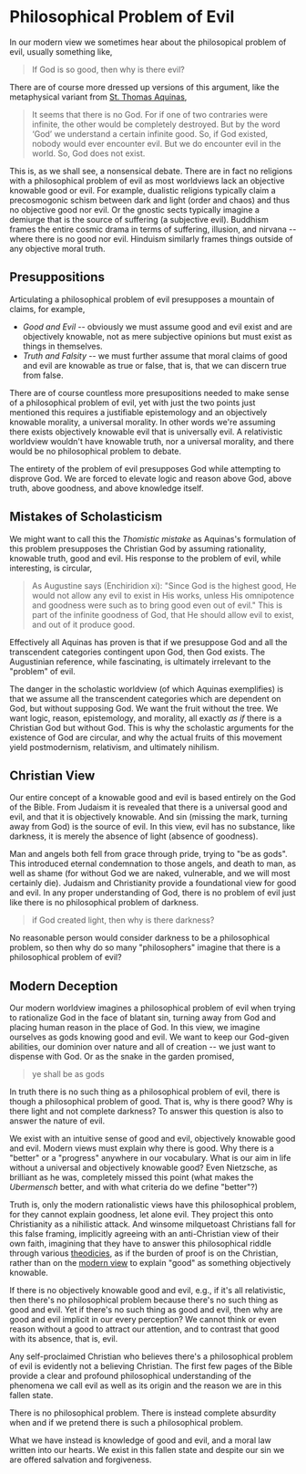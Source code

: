 # Philosophical Problem of Evil

In our modern view we sometimes hear about the philosopical problem of evil, usually something like,

> If God is so good, then why is there evil?

There are of course more dressed up versions of this argument, like the metaphysical variant from [St. Thomas Aquinas](https://en.wikipedia.org/wiki/Thomas_Aquinas),

> It seems that there is no God. For if one of two contraries were infinite, the other would be completely destroyed. But by the word ‘God’ we understand a certain infinite good. So, if God existed, nobody would ever encounter evil. But we do encounter evil in the world. So, God does not exist.

This is, as we shall see, a nonsensical debate. There are in fact no religions with a philosophical problem of evil as most worldviews lack an objective knowable good or evil.
For example,
dualistic religions typically claim a precosmogonic schism between dark and light (order and chaos) and thus no objective good nor evil.
Or the gnostic sects typically imagine a demiurge that is the source of suffering (a subjective evil).
Buddhism frames the entire cosmic drama in terms of suffering, illusion, and nirvana -- where there is no good nor evil.
Hinduism similarly frames things outside of any objective moral truth.



## Presuppositions

Articulating a philosophical problem of evil presupposes a mountain of claims, for example,

* *Good and Evil* -- obviously we must assume good and evil exist and are objectively knowable, not as mere subjective opinions but must exist as things in themselves.
* *Truth and Falsity* -- we must further assume that moral claims of good and evil are knowable as true or false, that is, that we can discern true from false.

There are of course countless more presupositions needed to make sense of a philosophical problem of evil, yet with just the two points just mentioned this requires a justifiable epistemology and an objectively knowable morality, a universal morality. In other words we're assuming there exists objectively knowable evil that is universally evil. A relativistic worldview wouldn't have knowable truth, nor a universal morality, and there would be no philosophical problem to debate.

The entirety of the problem of evil presupposes God while attempting to  disprove God. We are forced to elevate logic and reason above God, above truth, above goodness, and above knowledge itself.


## Mistakes of Scholasticism

We might want to call this the *Thomistic mistake* as Aquinas's formulation of this problem presupposes the Christian God by assuming rationality, knowable truth, good and evil. His response to the problem of evil, while interesting, is circular,

> As Augustine says (Enchiridion xi): "Since God is the highest good, He would not allow any evil to exist in His works, unless His omnipotence and goodness were such as to bring good even out of evil." This is part of the infinite goodness of God, that He should allow evil to exist, and out of it produce good.

Effectively all Aquinas has proven is that if we presuppose God and all the transcendent categories contingent upon God, then God exists. The Augustinian reference, while fascinating, is ultimately irrelevant to the "problem" of evil.

The danger in the scholastic worldview (of which Aquinas exemplifies) is that we assume all the transcendent categories which are dependent on God, but without supposing God. We want the fruit without the tree. We want logic, reason, epistemology, and morality, all exactly *as if* there is a Christian God but without God. This is why the scholastic arguments for the existence of God are circular, and why the actual fruits of this movement yield postmodernism, relativism, and ultimately nihilism.


## Christian View

Our entire concept of a knowable good and evil is based entirely on the God of the Bible. From Judaism it is revealed that there is a universal good and evil, and that it is objectively knowable. And sin (missing the mark, turning away from God) is the source of evil.
In this view, evil has no substance, like darkness, it is merely the absence of light (absence of goodness).

Man and angels both fell from grace through pride, trying to "be as gods".
This introduced
 eternal condemnation to those angels,
 and 
 death
 to man,
as well as shame (for without God we are naked, vulnerable, and we will most certainly die).
Judaism and Christianity provide a foundational view for good and evil.
In any proper understanding of God, there is no problem of evil just like there is no philosophical problem of darkness.

> if God created light, then why is there darkness?

No reasonable person would consider darkness to be a philosophical problem, so then why do so many 
"philosophers"
imagine that there is a philosophical problem of evil?




## Modern Deception 

Our modern worldview imagines a philosophical problem of evil when trying to rationalize God in the face of blatant sin, turning away from God and placing human reason in the place of God. 
In this view, we imagine ourselves as gods knowing good and evil. We want to keep our God-given abilities, our dominion over nature and all of creation -- we just want to dispense with God. Or as the snake in the garden promised,

> ye shall be as gods

In truth there is no such thing as a philosophical problem of evil, there is though a philosophical problem of good. That is, why is there good? Why is there light and not complete darkness? To answer this question is also to answer the nature of evil.

We exist with an intuitive sense of good and evil, objectively knowable good and evil.
Modern views must explain why there is good. Why there is a "better" or a "progress" anywhere in our vocabulary. What is our aim in life without a universal and objectively knowable good?
Even Nietzsche, as brilliant as he was, completely missed this point (what makes the *Ubermensch* better, and with what criteria do we define "better"?)

Truth is, only the modern rationalistic views have this philosophical problem, for they cannot explain goodness, let alone evil. They project this onto Christianity as a nihilistic attack. And winsome milquetoast Christians fall for this false framing, implicitly agreeing with an anti-Christian view of their own faith, imagining that they have to answer this philosophical riddle through various [theodicies](https://en.wikipedia.org/wiki/Theodicy), as if the burden of proof is on the Christian, rather than on the [modern view](../) to explain "good" as something objectively knowable.

If there is no objectively knowable good and evil, e.g., if it's all relativistic, then there's no philosophical problem because there's no such thing as good and evil. Yet if there's no such thing as good and evil, then why are good and evil implicit in our every perception? We cannot think or even reason without a good to attract our attention, and to contrast that good with its absence, that is, evil.



Any self-proclaimed Christian who believes there's a philosophical problem of evil is evidently not a believing Christian. The first few pages of the Bible provide a clear and profound philosophical understanding of the phenomena we call evil as well as its origin and the reason we are in this fallen state.

There is no philosophical problem. There is instead complete absurdity when and if we pretend there is such a philosophical problem.

What we have instead is knowledge of good and evil, and a moral law written into our hearts. We exist in this fallen state and despite our sin we are offered salvation and forgiveness.











